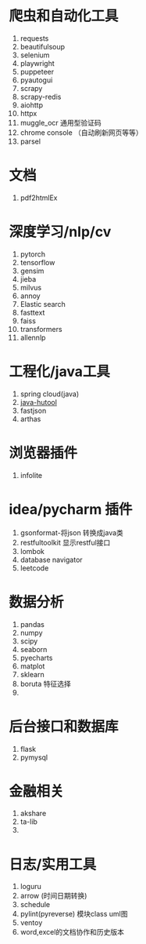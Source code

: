 # 爬虫和自动化工具

1. requests
1. beautifulsoup
1. selenium
1. playwright
1. puppeteer
1. pyautogui
1. scrapy
1. scrapy-redis
1. aiohttp
1. httpx
1. muggle_ocr 通用型验证码
1. chrome console （自动刷新网页等等）
1. parsel

# 文档

1. pdf2htmlEx

# 深度学习/nlp/cv

1. pytorch
1. tensorflow
1. gensim
1. jieba
1. milvus
1. annoy
1. Elastic search
1. fasttext
1. faiss
1. transformers
1. allennlp

# 工程化/java工具

1. spring cloud(java)
1. [java-hutool](https://www.hutool.cn/)
1. fastjson
1. arthas

# 浏览器插件

1. infolite

# idea/pycharm 插件

1. gsonformat-将json 转换成java类
1. restfultoolkit 显示restful接口
1. lombok
1. database navigator
1. leetcode

# 数据分析

1. pandas
1. numpy
1. scipy
1. seaborn
1. pyecharts
1. matplot
1. sklearn
1. boruta 特征选择
1. 

# 后台接口和数据库

1. flask
1. pymysql

# 金融相关

1. akshare
1. ta-lib
1.

# 日志/实用工具

1. loguru
1. arrow (时间日期转换)
1. schedule
1. pylint(pyreverse) 模块class uml图
1. ventoy
1. word,excel的文档协作和历史版本